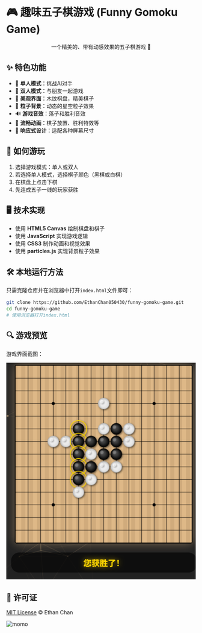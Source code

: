 # 🎮 趣味五子棋游戏 (Funny Gomoku Game)

<div align="center">
    <p>一个精美的、带有动感效果的五子棋游戏 🌟</p>
</div>

## ✨ 特色功能

- 🎲 **单人模式**：挑战AI对手
- 👥 **双人模式**：与朋友一起游戏
- 🎯 **美观界面**：木纹棋盘，精美棋子
- 🌈 **粒子背景**：动态的星空粒子效果
- 🔊 **游戏音效**：落子和胜利音效
- 💫 **流畅动画**：棋子放置、胜利特效等
- 📱 **响应式设计**：适配各种屏幕尺寸

## 🎯 如何游玩

1. 选择游戏模式：单人或双人
2. 若选择单人模式，选择棋子颜色（黑棋或白棋）
3. 在棋盘上点击下棋
4. 先连成五子一线的玩家获胜

## 🖥️ 技术实现

- 使用 **HTML5 Canvas** 绘制棋盘和棋子
- 使用 **JavaScript** 实现游戏逻辑
- 使用 **CSS3** 制作动画和视觉效果
- 使用 **particles.js** 实现背景粒子效果

## 🛠️ 本地运行方法

只需克隆仓库并在浏览器中打开`index.html`文件即可：

```bash
git clone https://github.com/EthanChan050430/funny-gomoku-game.git
cd funny-gomoku-game
# 使用浏览器打开index.html
```

## 🔍 游戏预览

游戏界面截图：

<div align="center">
    <img src="./screenshot/1.png" alt="游戏截图2" width="600px">
</div>

## 📄 许可证

[MIT License](LICENSE) © Ethan Chan

![momo]([https://i0.hdslb.com/bfs/article/5bdb2dfe9178616ae975ba127623c7a3354558777.gif@1036w_1036h.avif](https://i0.hdslb.com/bfs/article/5bdb2dfe9178616ae975ba127623c7a3354558777.gif))
